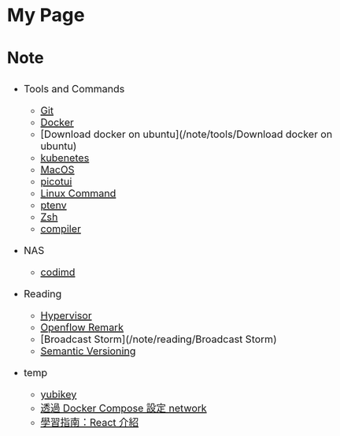 <style>
    body{
    	font-size: 15pt;
    }
    h2{
        font-size: 28pt;
        font-weight: bold;
    }
    h3{
        font-size: 24pt;
        font-weight: bold;
    }
</style>

## My Page

### Note

* Tools and Commands
    * [Git](/note/tools/git)
    * [Docker](/note/tools/Docker)
    * [Download docker on ubuntu](/note/tools/Download docker on ubuntu)
    * [kubenetes](/note/tools/kubenetes)
    * [MacOS](/note/tools/mac)
    * [picotui](/note/tools/picotui)
    * [Linux Command](/note/toole/LinuxCommand)
    * [ptenv](/note/tools/pyenv)
    * [Zsh](/note/tools/zsh)
    * [compiler](/note/tools/compiler/compiler)
* NAS
    * [codimd](/note/nas/codimd)
* Reading
    * [Hypervisor](/note/reading/Hypervisor)
    * [Openflow Remark](/note/reading/Openflow_Remark)
    * [Broadcast Storm](/note/reading/Broadcast Storm)
    * [Semantic Versioning](/note/reading/SemanticVersioning)

* temp
    * [yubikey](https://www.yubico.com/why-yubico/for-individuals/)
    * [透過 Docker Compose 設定 network](https://titangene.github.io/article/networking-in-docker-compose.html)
    * [學習指南：React 介紹](https://zh-hant.reactjs.org/tutorial/tutorial.html)
